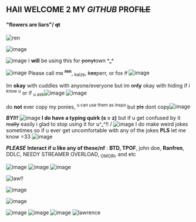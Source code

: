 ## HAII WELCOME 2 MY *GITHUB* PROF~~ILE~~
#### **"flowers are liars"/** ~~qt~~
![ren](https://media.tenor.com/byuqJlqamOAAAAAi/ren-hana-boyfriend-to-death.gif)


![image](https://github.com/user-attachments/assets/4ce8ab53-a5d9-4838-960a-5d68f99d7975)

![image](https://github.com/user-attachments/assets/2fca12e3-2e39-4f62-ba3a-dbe465d2a225)
I **will** be using this for ~~ponyt~~own **^_^** 


![image](https://github.com/user-attachments/assets/073b9410-6f09-4940-9344-bb8e48e00987) Please call me <sup>**ren**</sup>, <sub>kaize</sub>, ~~kas~~perr, or fox *~~!!~~* ![image](https://github.com/user-attachments/assets/c408b9d0-4b32-43ed-b792-eb7a76593307)

Im __okay__ with cuddles with anyone/everyone but im ~~on~~**ly** okay with hiding if i <sup>know u</sup> or if <sub>u ask</sub>![image](https://github.com/user-attachments/assets/18e78ea3-c849-4137-9eb6-420910b624ec) ![image](https://github.com/user-attachments/assets/c8bacc57-69cc-49b6-89f7-6f10a0309949)

do **not** ever copy my ponies, <sup>u can use them as inspo</sup> but ~~pls~~ dont copy![image](https://github.com/user-attachments/assets/b6c1af2e-92ad-4b68-aa08-6fdd1898ff84)
 

***BYI!!*** ![image](https://github.com/user-attachments/assets/1891a414-c008-4c0d-b5a9-9b2de394603f)
 **I do have a typing quirk (s = z)** but if u get confused by it ~~really~~ easily i glad to stop using it for u^_^!! / ![image](https://github.com/user-attachments/assets/ace51d79-037b-4503-81a6-272f411b7804)
I do make weird jokes sometimes so if u ever get uncomfortable with any of the jokes **PLS** let me know =33 ![image](https://github.com/user-attachments/assets/f412a3e0-e10a-410a-977f-249a4ad10697)


***PLEASE*** __Interact if u like any of these/nf__ : **BTD, TPOF**, john doe, **Ranfren**, DDLC, NEEDY STREAMER OVERLOAD, <sub>OMORI</sub>, and etc


![image](https://github.com/user-attachments/assets/7196c628-2b8e-4b21-ae22-d75ff27562cf) ![image](https://github.com/user-attachments/assets/e34feadf-4a79-4d1c-9812-8e178901a4ce) ![image](https://github.com/user-attachments/assets/03590786-7e4c-49f5-930d-c41c2e15dfbc)





![law!!](https://i.ibb.co/pfphpRM/Untitled-Project2-ezgif.png)

![image](https://github.com/user-attachments/assets/c225bc47-9534-4961-b0d2-cd0ad65d9192)


![image](https://github.com/user-attachments/assets/173c4ff0-e96e-491f-a35a-095697cba92c)



![image](https://github.com/user-attachments/assets/a085689a-2298-40eb-a0ca-e49c49892d33) ![image](https://github.com/user-attachments/assets/12adfebc-34fa-4f03-a7b7-5d2f986cfc57) ![image](https://github.com/user-attachments/assets/a300e247-c4a2-4da2-9441-63eeb37a9a10) ![lawrence](https://camo.githubusercontent.com/98ac392472cd25651e37f0c06a8b876cfc0c4c14d9733458c2a289367f3f7a89/68747470733a2f2f7374756666696e6565642e63617272642e636f2f6173736574732f696d616765732f67616c6c65727931322f64646537623761372e706e673f763d6162623966363131)





